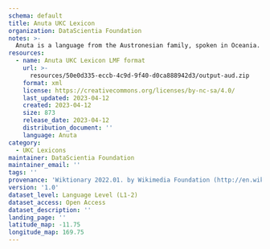 ```yaml
---
schema: default
title: Anuta UKC Lexicon
organization: DataScientia Foundation
notes: >-
  Anuta is a language from the Austronesian family, spoken in Oceania. The UKC Lexicon of Anuta is represented as a lexico-semantic network. It consists of words, word senses, synsets, as well as sense-level and synset-level relationships.
resources:
  - name: Anuta UKC Lexicon LMF format
    url: >-
      resources/50e0d335-eccb-4c9d-9f40-d0ca888942d3/output-aud.zip
    format: xml
    license: https://creativecommons.org/licenses/by-nc-sa/4.0/
    last_updated: 2023-04-12
    created: 2023-04-12
    size: 873
    release_date: 2023-04-12
    distribution_document: ''
    language: Anuta
category:
  - UKC Lexicons
maintainer: DataScientia Foundation
maintainer_email: ''
tags: ''
provenance: 'Wiktionary 2022.01. by Wikimedia Foundation (http://en.wiktionary.org); Princeton WordNet 2.1 by Princeton University (https://wordnet.princeton.edu)'
version: '1.0'
dataset_level: Language Level (L1-2)
dataset_access: Open Access
dataset_description: ''
landing_page: ''
latitude_map: -11.75
longitude_map: 169.75
---
```

